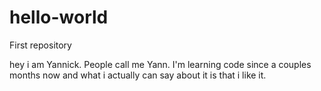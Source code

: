 # hello-world
First repository

hey i am Yannick. People call me Yann. I'm learning code since a couples months now and what i actually can say about it is that i like it.
